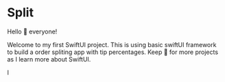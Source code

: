 # Split

Hello 👋 everyone!

Welcome to my first SwiftUI project. This is using basic swiftUI framework to build a order spliting app with tip percentages. Keep 👀 for more projects as I learn more about SwiftUI.

I
